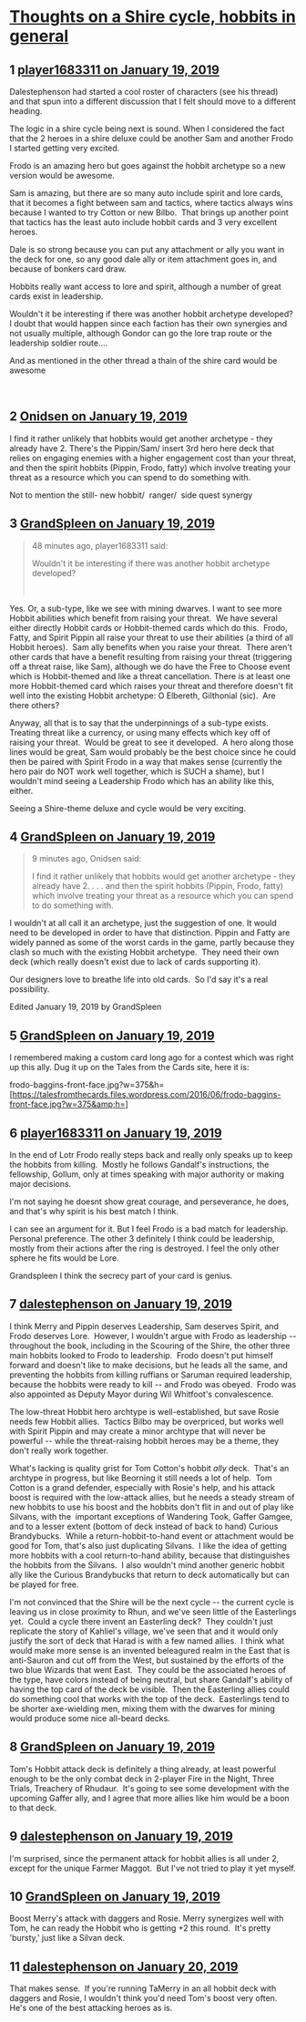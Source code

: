 # [Thoughts on a Shire cycle, hobbits in general](https://community.fantasyflightgames.com/topic/289439-thoughts-on-a-shire-cycle-hobbits-in-general/)

## 1 [player1683311 on January 19, 2019](https://community.fantasyflightgames.com/topic/289439-thoughts-on-a-shire-cycle-hobbits-in-general/?do=findComment&comment=3597033)

Dalestephenson had started a cool roster of characters (see his thread)  and that spun into a different discussion that I felt should move to a different heading. 

The logic in a shire cycle being next is sound. When I considered the fact that the 2 heroes in a shire deluxe could be another Sam and another Frodo I started getting very excited. 

Frodo is an amazing hero but goes against the hobbit archetype so a new version would be awesome. 

Sam is amazing, but there are so many auto include spirit and lore cards, that it becomes a fight between sam and tactics, where tactics always wins because I wanted to try Cotton or new Bilbo.  That brings up another point that tactics has the least auto include hobbit cards and 3 very excellent heroes. 

Dale is so strong because you can put any attachment or ally you want in the deck for one, so any good dale ally or item attachment goes in, and because of bonkers card draw.

Hobbits really want access to lore and spirit, although a number of great cards exist in leadership. 

Wouldn't it be interesting if there was another hobbit archetype developed? I doubt that would happen since each faction has their own synergies and not usually multiple, although Gondor can go the lore trap route or the leadership soldier route....

And as mentioned in the other thread a thain of the shire card would be awesome

 

## 2 [Onidsen on January 19, 2019](https://community.fantasyflightgames.com/topic/289439-thoughts-on-a-shire-cycle-hobbits-in-general/?do=findComment&comment=3597057)

I find it rather unlikely that hobbits would get another archetype - they already have 2. There's the Pippin/Sam/ insert 3rd hero here deck that relies on engaging enemies with a higher engagement cost than your threat, and then the spirit hobbits (Pippin, Frodo, fatty) which involve treating your threat as a resource which you can spend to do something with.

Not to mention the still- new hobbit/  ranger/  side quest synergy

## 3 [GrandSpleen on January 19, 2019](https://community.fantasyflightgames.com/topic/289439-thoughts-on-a-shire-cycle-hobbits-in-general/?do=findComment&comment=3597064)

> 48 minutes ago, player1683311 said:
> 
> Wouldn't it be interesting if there was another hobbit archetype developed?
> 
>  

Yes. Or, a sub-type, like we see with mining dwarves. I want to see more Hobbit abilities which benefit from raising your threat.  We have several either directly Hobbit cards or Hobbit-themed cards which do this.  Frodo, Fatty, and Spirit Pippin all raise your threat to use their abilities (a third of all Hobbit heroes).  Sam ally benefits when you raise your threat.  There aren't other cards that have a benefit resulting from raising your threat (triggering off a threat raise, like Sam), although we do have the Free to Choose event which is Hobbit-themed and like a threat cancellation. There is at least one more Hobbit-themed card which raises your threat and therefore doesn't fit well into the existing Hobbit archetype: O Elbereth, Gilthonial (sic).  Are there others?

Anyway, all that is to say that the underpinnings of a sub-type exists.  Treating threat like a currency, or using many effects which key off of raising your threat.  Would be great to see it developed.  A hero along those lines would be great, Sam would probably be the best choice since he could then be paired with Spirit Frodo in a way that makes sense (currently the hero pair do NOT work well together, which is SUCH a shame), but I wouldn't mind seeing a Leadership Frodo which has an ability like this, either.

Seeing a Shire-theme deluxe and cycle would be very exciting.

## 4 [GrandSpleen on January 19, 2019](https://community.fantasyflightgames.com/topic/289439-thoughts-on-a-shire-cycle-hobbits-in-general/?do=findComment&comment=3597065)

> 9 minutes ago, Onidsen said:
> 
> I find it rather unlikely that hobbits would get another archetype - they already have 2. . . . and then the spirit hobbits (Pippin, Frodo, fatty) which involve treating your threat as a resource which you can spend to do something with.

I wouldn't at all call it an archetype, just the suggestion of one. It would need to be developed in order to have that distinction. Pippin and Fatty are widely panned as some of the worst cards in the game, partly because they clash so much with the existing Hobbit archetype.  They need their own deck (which really doesn't exist due to lack of cards supporting it).

Our designers love to breathe life into old cards.  So I'd say it's a real possibility.

Edited January 19, 2019 by GrandSpleen

## 5 [GrandSpleen on January 19, 2019](https://community.fantasyflightgames.com/topic/289439-thoughts-on-a-shire-cycle-hobbits-in-general/?do=findComment&comment=3597071)

I remembered making a custom card long ago for a contest which was right up this ally. Dug it up on the Tales from the Cards site, here it is:

frodo-baggins-front-face.jpg?w=375&h= [https://talesfromthecards.files.wordpress.com/2016/06/frodo-baggins-front-face.jpg?w=375&amp;h=]

## 6 [player1683311 on January 19, 2019](https://community.fantasyflightgames.com/topic/289439-thoughts-on-a-shire-cycle-hobbits-in-general/?do=findComment&comment=3597118)

In the end of Lotr Frodo really steps back and really only speaks up to keep the hobbits from killing.  Mostly he follows Gandalf's instructions, the fellowship, Gollum, only at times speaking with major authority or making major decisions. 

I'm not saying he doesnt show great courage, and perseverance, he does, and that's why spirit is his best match I think.

I can see an argument for it. But I feel Frodo is a bad match for leadership. Personal preference. The other 3 definitely I think could be leadership, mostly from their actions after the ring is destroyed. I feel the only other sphere he fits would be Lore. 

Grandspleen I think the secrecy part of your card is genius. 

## 7 [dalestephenson on January 19, 2019](https://community.fantasyflightgames.com/topic/289439-thoughts-on-a-shire-cycle-hobbits-in-general/?do=findComment&comment=3597227)

I think Merry and Pippin deserves Leadership, Sam deserves Spirit, and Frodo deserves Lore.  However, I wouldn't argue with Frodo as leadership -- throughout the book, including in the Scouring of the Shire, the other three main hobbits looked to Frodo to leadership.  Frodo doesn't put himself forward and doesn't like to make decisions, but he leads all the same, and preventing the hobbits from killing ruffians or Saruman required leadership, because the hobbits were ready to kill -- and Frodo was obeyed.  Frodo was also appointed as Deputy Mayor during Wil Whitfoot's convalescence.

The low-threat Hobbit hero archtype is well-established, but save Rosie needs few Hobbit allies.  Tactics Bilbo may be overpriced, but works well with Spirit Pippin and may create a minor archtype that will never be powerful -- while the threat-raising hobbit heroes may be a theme, they don't really work together.

What's lacking is quality grist for Tom Cotton's hobbit *ally* deck.  That's an archtype in progress, but like Beorning it still needs a lot of help.  Tom Cotton is a grand defender, especially with Rosie's help, and his attack boost is required with the low-attack allies, but he needs a steady stream of new hobbits to use his boost and the hobbits don't flit in and out of play like Silvans, with the  important exceptions of Wandering Took, Gaffer Gamgee, and to a lesser extent (bottom of deck instead of back to hand) Curious Brandybucks.  While a return-hobbit-to-hand event or attachment would be good for Tom, that's also just duplicating Silvans.  I like the idea of getting more hobbits with a cool return-to-hand ability, because that distinguishes the hobbits from the Silvans.  I also wouldn't mind another generic hobbit ally like the Curious Brandybucks that return to deck automatically but can be played for free.

I'm not convinced that the Shire will be the next cycle -- the current cycle is leaving us in close proximity to Rhun, and we've seen little of the Easterlings yet.  Could a cycle there invent an Easterling deck?  They couldn't just replicate the story of Kahliel's village, we've seen that and it would only justify the sort of deck that Harad is with a few named allies.  I think what would make more sense is an invented beleagured realm in the East that is anti-Sauron and cut off from the West, but sustained by the efforts of the two blue Wizards that went East.  They could be the associated heroes of the type, have colors instead of being neutral, but share Gandalf's ability of having the top card of the deck be visible.  Then the Easterling allies could do something cool that works with the top of the deck.  Easterlings tend to be shorter axe-wielding men, mixing them with the dwarves for mining would produce some nice all-beard decks.

## 8 [GrandSpleen on January 19, 2019](https://community.fantasyflightgames.com/topic/289439-thoughts-on-a-shire-cycle-hobbits-in-general/?do=findComment&comment=3597311)

Tom's Hobbit attack deck is definitely a thing already, at least powerful enough to be the only combat deck in 2-player Fire in the Night, Three Trials, Treachery of Rhudaur.  It's going to see some development with the upcoming Gaffer ally, and I agree that more allies like him would be a boon to that deck.

## 9 [dalestephenson on January 19, 2019](https://community.fantasyflightgames.com/topic/289439-thoughts-on-a-shire-cycle-hobbits-in-general/?do=findComment&comment=3597323)

I'm surprised, since the permanent attack for hobbit allies is all under 2, except for the unique Farmer Maggot.  But I've not tried to play it yet myself.

## 10 [GrandSpleen on January 19, 2019](https://community.fantasyflightgames.com/topic/289439-thoughts-on-a-shire-cycle-hobbits-in-general/?do=findComment&comment=3597464)

Boost Merry's attack with daggers and Rosie. Merry synergizes well with Tom, he can ready the Hobbit who is getting +2 this round.  It's pretty 'bursty,' just like a Silvan deck.

## 11 [dalestephenson on January 20, 2019](https://community.fantasyflightgames.com/topic/289439-thoughts-on-a-shire-cycle-hobbits-in-general/?do=findComment&comment=3597711)

That makes sense.  If you're running TaMerry in an all hobbit deck with daggers and Rosie, I wouldn't think you'd need Tom's boost very often.  He's one of the best attacking heroes as is.

